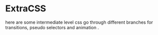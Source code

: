 # ExtraCSS
here are some intermediate level css go through different branches for transitions, pseudo selectors and animation . 
